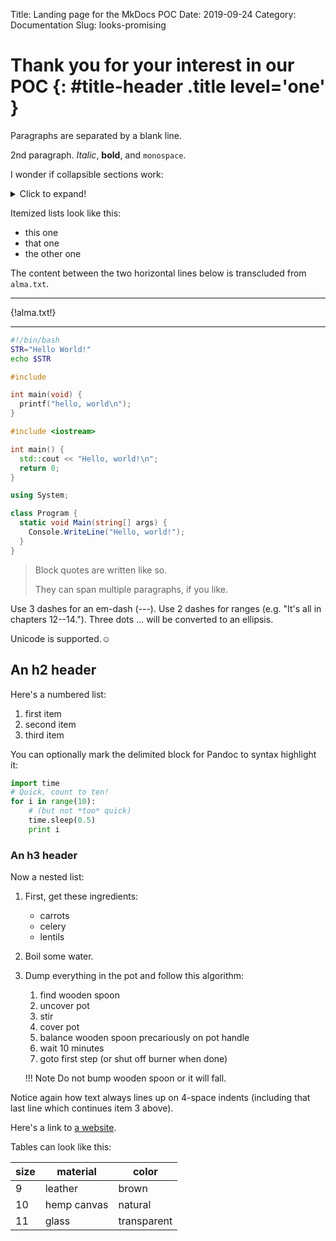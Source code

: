 Title: Landing page for the MkDocs POC
Date: 2019-09-24
Category: Documentation
Slug: looks-promising

# Thank you for your interest in our POC {: #title-header .title level='one' }

Paragraphs are separated by a blank line.

2nd paragraph. *Italic*, **bold**, and `monospace`.

I wonder if collapsible sections work:

<details>
  <summary>Click to expand!</summary>
  <h2>Heading</h2>
  <ol>
    <li>A numbered</li>
    <li>list
        <ul>
            <li>With some</li>
            <li>Sub bullets</li>
        </ul>
    </li>
    </ol>
</details>

Itemized lists look like this:

* this one
* that one
* the other one

The content between the two horizontal lines below is transcluded from `alma.txt`.

---

{!alma.txt!}

---

```Bash tab=
#!/bin/bash
STR="Hello World!"
echo $STR
```

```C tab=
#include

int main(void) {
  printf("hello, world\n");
}
```

```C++ tab=
#include <iostream>

int main() {
  std::cout << "Hello, world!\n";
  return 0;
}
```

```C# tab=
using System;

class Program {
  static void Main(string[] args) {
    Console.WriteLine("Hello, world!");
  }
}
```

> Block quotes are
> written like so.
>
> They can span multiple paragraphs,
> if you like.

Use 3 dashes for an em-dash (---). Use 2 dashes for ranges (e.g. "It's all in chapters 12--14."). Three dots ... will be converted to an ellipsis.

Unicode is supported.☺

## An h2 header

Here's a numbered list:

1. first item
2. second item
3. third item

You can optionally mark the
delimited block for Pandoc to syntax highlight it:

```python
import time
# Quick, count to ten!
for i in range(10):
    # (but not *too* quick)
    time.sleep(0.5)
    print i
```

### An h3 header

Now a nested list:

1. First, get these ingredients:

      * carrots
      * celery
      * lentils

2. Boil some water.

3. Dump everything in the pot and follow
    this algorithm:

    1. find wooden spoon
    2. uncover pot
    3. stir
    4. cover pot
    5. balance wooden spoon precariously on pot handle
    6. wait 10 minutes
    7. goto first step (or shut off burner when done)

    !!! Note
        Do not bump wooden spoon or it will fall.

Notice again how text always lines up on 4-space indents (including
that last line which continues item 3 above).

Here's a link to [a website](http://example.com).

Tables can look like this:

|size|material|color|
|----|------------|------------|
|9|leather|brown|
|10|hemp canvas|natural|
|11|glass|transparent|
